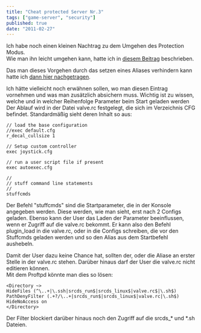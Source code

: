 ```yaml
---
title: "Cheat protected Server Nr.3"
tags: ["game-server", "security"]
published: true
date: "2011-02-27"
---
```


Ich habe noch einen kleinen Nachtrag zu dem Umgehen des Protection Modus.  
Wie man ihn leicht umgehen kann, hatte ich in [diesem Beitrag](/cheat-protected-server-oder-doch-nicht/) beschrieben.

Das man dieses Vorgehen durch das setzen eines Aliases verhindern kann hatte ich [dann hier nachgetragen](/cheat-protected-server-nr-2/).

Ich hätte vielleicht noch erwähnen sollen, wo man diesen Eintrag vornehmen und was man zusätzlich absichern muss. Wichtig ist zu wissen, welche und in welcher Reihenfolge Parameter beim Start geladen werden  
Der Ablauf wird in der Datei valve.rc festgelegt, die sich im Verzeichnis CFG befindet. Standardmäßig sieht deren Inhalt so aus:

```
// load the base configuration
//exec default.cfg
r_decal_cullsize 1

// Setup custom controller
exec joystick.cfg

// run a user script file if present
exec autoexec.cfg

//
// stuff command line statements
//
stuffcmds
```

Der Befehl "stuffcmds" sind die Startparameter, die in der Konsole angegeben werden. Diese werden, wie man sieht, erst nach 2 Configs geladen. Ebenso kann der User das Laden der Parameter beeinflussen, wenn er Zugriff auf die valve.rc bekommt. Er kann also den Befehl plugin_load in die valve.rc, oder in die Configs schreiben, die vor den Stuffcmds geladen werden und so den Alias aus dem Startbefehl aushebeln.

Damit der User dazu keine Chance hat, sollten der, oder die Aliase an erster Stelle in der valve.rc stehen. Darüber hinaus darf der User die valve.rc nicht editieren können.  
Mit dem Proftpd könnte man dies so lösen:

```
<Directory ~>
HideFiles (^\..+|\.ssh|srcds_run$|srcds_linux$|valve.rc$|\.sh$)
PathDenyFilter (.+?/\..+|srcds_run$|srcds_linux$|valve.rc|\.sh$)
HideNoAccess on
</Directory>
```

Der Filter blockiert darüber hinaus noch den Zugriff auf die srcds_\* und \*.sh Dateien.


